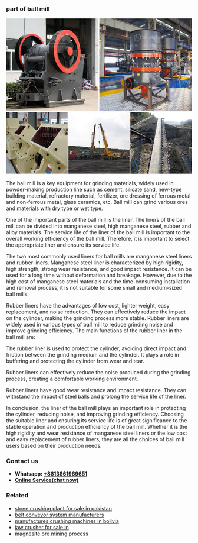 <h3>part of ball mill</h3><img src='1706766987.jpg' alt=''><p>The ball mill is a key equipment for grinding materials, widely used in powder-making production line such as cement, silicate sand, new-type building material, refractory material, fertilizer, ore dressing of ferrous metal and non-ferrous metal, glass ceramics, etc. Ball mill can grind various ores and materials with dry type or wet type.</p><p>One of the important parts of the ball mill is the liner. The liners of the ball mill can be divided into manganese steel, high manganese steel, rubber and alloy materials. The service life of the liner of the ball mill is important to the overall working efficiency of the ball mill. Therefore, it is important to select the appropriate liner and ensure its service life.</p><p>The two most commonly used liners for ball mills are manganese steel liners and rubber liners. Manganese steel liner is characterized by high rigidity, high strength, strong wear resistance, and good impact resistance. It can be used for a long time without deformation and breakage. However, due to the high cost of manganese steel materials and the time-consuming installation and removal process, it is not suitable for some small and medium-sized ball mills.</p><p>Rubber liners have the advantages of low cost, lighter weight, easy replacement, and noise reduction. They can effectively reduce the impact on the cylinder, making the grinding process more stable. Rubber liners are widely used in various types of ball mill to reduce grinding noise and improve grinding efficiency. The main functions of the rubber liner in the ball mill are:</p><p>The rubber liner is used to protect the cylinder, avoiding direct impact and friction between the grinding medium and the cylinder. It plays a role in buffering and protecting the cylinder from wear and tear.</p><p>Rubber liners can effectively reduce the noise produced during the grinding process, creating a comfortable working environment.</p><p>Rubber liners have good wear resistance and impact resistance. They can withstand the impact of steel balls and prolong the service life of the liner.</p><p>In conclusion, the liner of the ball mill plays an important role in protecting the cylinder, reducing noise, and improving grinding efficiency. Choosing the suitable liner and ensuring its service life is of great significance to the stable operation and production efficiency of the ball mill. Whether it is the high rigidity and wear resistance of manganese steel liners or the low cost and easy replacement of rubber liners, they are all the choices of ball mill users based on their production needs.</p><h3>Contact us</h3><ul><li><strong>Whatsapp:&nbsp;<a href="https://wa.me/8613661969651">+8613661969651</a></strong></li><li><a href="https://swt.shibang-china.com/?git&amp;zhl&amp;part of ball mill"><strong>Online Service(chat now)</strong></a></li></ul><h3>Related</h3><ul><li><a href='stone crushing plant for sale in pakistan.md'>stone crushing plant for sale in pakistan</a></li><li><a href='belt conveyor system manufacturers.md'>belt conveyor system manufacturers</a></li><li><a href='manufactures crushing machines in bolivia.md'>manufactures crushing machines in bolivia</a></li><li><a href='jaw crusher for sale in.md'>jaw crusher for sale in</a></li><li><a href='magnesite ore mining process.md'>magnesite ore mining process</a></li></ul>